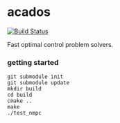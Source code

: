 # acados
[![Build Status](https://secure.travis-ci.org/acados/acados.png?branch=master)](http://travis-ci.org/acados/acados)

Fast optimal control problem solvers.


### getting started

    git submodule init
    git submodule update
    mkdir build
    cd build
    cmake ..
    make
    ./test_nmpc
